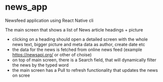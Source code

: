 # news_app
Newsfeed application using React Native cli

The main screen that shows a list of News article headings + picture
- clicking on a heading should open a detailed screen with the whole news text, bigger picture and meta data as 
author, create date etc
- the data for the news is fetched from online news feed (example https://newsapi.org/ or other of 
choise)
- on top of main screen, there is a Search field, that will dynamically filter the news by the typed word
- the main screen has a Pull to refresh functionality that updates the news on scree
